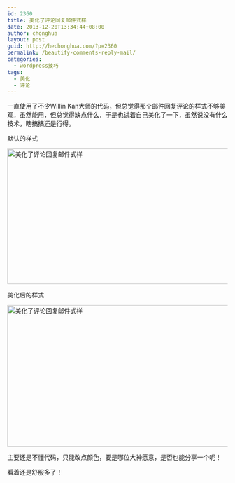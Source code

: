 ```yaml
---
id: 2360
title: 美化了评论回复邮件式样
date: 2013-12-20T13:34:44+08:00
author: chonghua
layout: post
guid: http://hechonghua.com/?p=2360
permalink: /beautify-comments-reply-mail/
categories:
  - wordpress技巧
tags:
  - 美化
  - 评论
---
```

一直使用了不少Willin Kan大师的代码，但总觉得那个邮件回复评论的样式不够美观，虽然能用，但总觉得缺点什么，于是也试着自己美化了一下，虽然说没有什么技术，瞎搞搞还是行得。

<!--more-->

默认的样式

<img width="560" height="310" src="http://chonghua-1251666171.cos.ap-shanghai.myqcloud.com/2013-12-18_204723.png" alt="美化了评论回复邮件式样" /> 

美化后的样式

<img width="560" height="323" src="http://chonghua-1251666171.cos.ap-shanghai.myqcloud.com/2013-12-18_204332.png" alt="美化了评论回复邮件式样" /> 

主要还是不懂代码，只能改点颜色，要是哪位大神愿意，是否也能分享一个呢！

看着还是舒服多了！